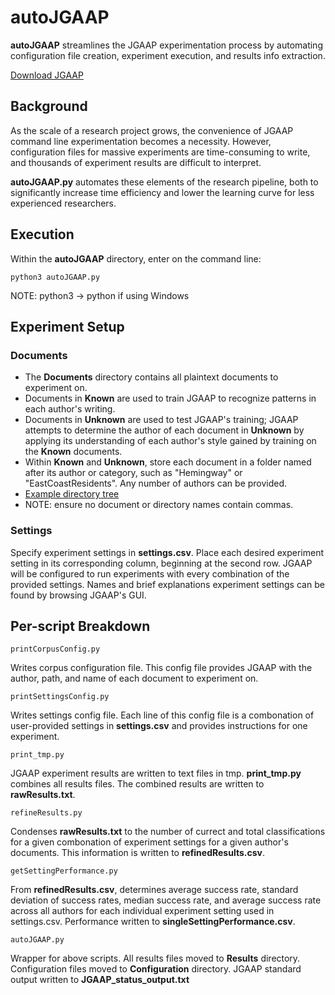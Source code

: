 # autoJGAAP
**autoJGAAP** streamlines the JGAAP experimentation process by automating configuration file creation, experiment execution, and results info extraction.

[Download JGAAP](https://github.com/evllabs/JGAAP/releases) 

## Background

As the scale of a research project grows, the convenience of JGAAP command line experimentation becomes a necessity. However, configuration files for massive experiments are time-consuming to write, and thousands of experiment results are difficult to interpret.

**autoJGAAP.py** automates these elements of the research pipeline, both to significantly increase time efficiency and lower the learning curve for less experienced researchers.

## Execution

Within the **autoJGAAP** directory, enter on the command line:

```python3 autoJGAAP.py```

NOTE: python3 -> python if using Windows

## Experiment Setup

### Documents
* The **Documents** directory contains all plaintext documents to experiment on.
* Documents in **Known** are used to train JGAAP to recognize patterns in each author's writing. 
* Documents in **Unknown** are used to test JGAAP's training; JGAAP attempts to determine the author of each document in **Unknown** by applying its understanding of each author's style gained by training on the **Known** documents. 
* Within **Known** and **Unknown**, store each document in a folder named after its author or category, such as "Hemingway" or "EastCoastResidents". Any number of authors can be provided.
* [Example directory tree](/example.jpg)
* NOTE: ensure no document or directory names contain commas.

### Settings
Specify experiment settings in **settings.csv**. Place each desired experiment setting in its corresponding column, beginning at the second row. JGAAP will be configured to run experiments with every combination of the provided settings. Names and brief explanations experiment settings can be found by browsing JGAAP's GUI.

## Per-script Breakdown

```printCorpusConfig.py```

Writes corpus configuration file. This config file provides JGAAP with the author, path, and name of each document to experiment on.

```printSettingsConfig.py```

Writes settings config file. Each line of this config file is a combonation of user-provided settings in **settings.csv** and provides instructions for one experiment.

```print_tmp.py```

JGAAP experiment results are written to text files in tmp. **print_tmp.py** combines all results files. The combined results are written to **rawResults.txt**.

```refineResults.py```

Condenses **rawResults.txt** to the number of currect and total classifications for a given combonation of experiment settings for a given author's documents. This information is written to **refinedResults.csv**.

```getSettingPerformance.py```

From **refinedResults.csv**, determines average success rate, standard deviation of success rates, median success rate, and average success rate across all authors for each individual experiment setting used in settings.csv. Performance written to **singleSettingPerformance.csv**.

```autoJGAAP.py```

Wrapper for above scripts.
All results files moved to **Results** directory.
Configuration files moved to **Configuration** directory.
JGAAP standard output written to **JGAAP_status_output.txt**




